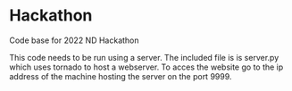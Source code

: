 # Hackathon
Code base for 2022 ND Hackathon


This code needs to be run using a server. The included file is is server.py which uses tornado to host a webserver. To acces the website go to the ip address of the machine hosting the server on the port 9999. 